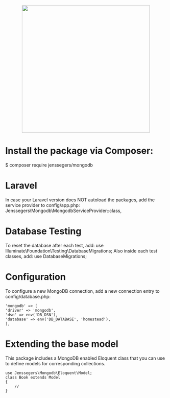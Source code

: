 <p align="center"><a href="https://laravel.com" target="_blank"><img src="https://raw.githubusercontent.com/laravel/art/master/logo-lockup/5%20SVG/2%20CMYK/1%20Full%20Color/laravel-logolockup-cmyk-red.svg" width="400"></a></p>

<h1>Install the package via Composer:</h1>
    $ composer require jenssegers/mongodb

<h1>Laravel</h1>
In case your Laravel version does NOT autoload the packages, add the service provider to config/app.php:
    Jenssegers\Mongodb\MongodbServiceProvider::class,

<h1>Database Testing</h1>
To reset the database after each test, add:
    use Illuminate\Foundation\Testing\DatabaseMigrations;
Also inside each test classes, add:
    use DatabaseMigrations;
    
<h1>Configuration</h1>
To configure a new MongoDB connection, add a new connection entry to config/database.php:

    'mongodb' => [
    'driver' => 'mongodb',
    'dsn' => env('DB_DSN'),
    'database' => env('DB_DATABASE', 'homestead'),
    ],

<h1>Extending the base model</h1>
This package includes a MongoDB enabled Eloquent class that you can use to define models for corresponding collections.

    use Jenssegers\Mongodb\Eloquent\Model;
    class Book extends Model
    {
        //
    }

